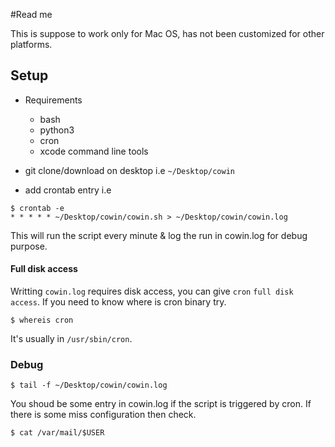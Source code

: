 #Read me

This is suppose to work only for Mac OS, has not been customized for other platforms.

## Setup
- Requirements
	- bash
	- python3
	- cron
	- xcode command line tools

- git clone/download on desktop i.e `~/Desktop/cowin`
- add crontab entry i.e
```
$ crontab -e
* * * * * ~/Desktop/cowin/cowin.sh > ~/Desktop/cowin/cowin.log
```

This will run the script every minute & log the run in cowin.log for debug purpose.


#### Full disk access

Writting `cowin.log` requires disk access, you can give `cron` `full disk access`. If you need to know where is cron binary try.

```
$ whereis cron
```

It's usually in `/usr/sbin/cron`.


### Debug
```
$ tail -f ~/Desktop/cowin/cowin.log
```

You shoud be some entry in cowin.log if the script is triggered by cron. If there is some miss configuration then check.

```
$ cat /var/mail/$USER
```

